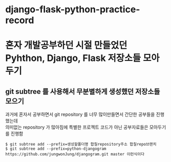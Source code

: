 # django-flask-python-practice-record
# 혼자 개발공부하던 시절 만들었던 Pyhthon, Django, Flask 저장소들 모아두기

## git subtree 를 사용해서 무분별하게 생성했던 저장소들 모으기  
과거에 혼자서 공부하면서 git repository 를 너무 많이만들면서 간단한 공부들을 진행했는데  
의미없는 repository 가 많아짐에 특별한 프로젝트 코드가 아닌 공부자료들은 모아두기를 진행함

```
$ git subtree add --prefix=생성할폴더명 합칠repository주소 합칠repo브랜치
$ git subtree add --prefix=python-djangogram https://github.com/jungwonJung/djangogram.git master 이런식이다
```
